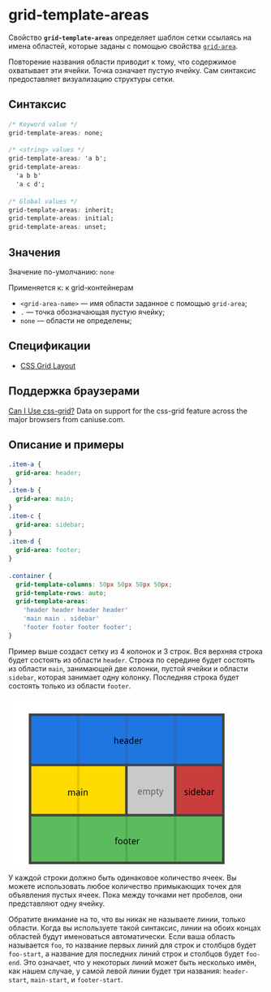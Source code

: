 # grid-template-areas

Свойство **`grid-template-areas`** определяет шаблон сетки ссылаясь на имена областей, которые заданы с помощью свойства [`grid-area`](/css/grid-area/).

Повторение названия области приводит к тому, что содержимое охватывает эти ячейки. Точка означает пустую ячейку. Сам синтаксис предоставляет визуализацию структуры сетки.

## Синтаксис

```css
/* Keyword value */
grid-template-areas: none;

/* <string> values */
grid-template-areas: 'a b';
grid-template-areas:
  'a b b'
  'a c d';

/* Global values */
grid-template-areas: inherit;
grid-template-areas: initial;
grid-template-areas: unset;
```

## Значения

Значение по-умолчанию: `none`

Применяется к: к grid-контейнерам

- `<grid-area-name>` — имя области заданное с помощью `grid-area`;
- `.` — точка обозначающая пустую ячейку;
- `none` — области не определены;

## Спецификации

- [CSS Grid Layout](https://drafts.csswg.org/css-grid/#propdef-grid-template-areas)

## Поддержка браузерами

<p class="ciu_embed" data-feature="css-grid" data-periods="future_1,current,past_1,past_2">
  <a href="http://caniuse.com/#feat=css-grid">Can I Use css-grid?</a> Data on support for the css-grid feature across the major browsers from caniuse.com.
</p>

## Описание и примеры

```css
.item-a {
  grid-area: header;
}
.item-b {
  grid-area: main;
}
.item-c {
  grid-area: sidebar;
}
.item-d {
  grid-area: footer;
}

.container {
  grid-template-columns: 50px 50px 50px 50px;
  grid-template-rows: auto;
  grid-template-areas:
    'header header header header'
    'main main . sidebar'
    'footer footer footer footer';
}
```

Пример выше создаст сетку из 4 колонок и 3 строк. Вся верхняя строка будет состоять из области `header`. Строка по середине будет состоять из области `main`, занимающей две колонки, пустой ячейки и области `sidebar`, которая занимает одну колонку. Последняя строка будет состоять только из области `footer`.

![CSS Grid Template Areas](grid-template-areas.png)

У каждой строки должно быть одинаковое количество ячеек. Вы можете использовать любое количество примыкающих точек для объявления пустых ячеек. Пока между точками нет пробелов, они представляют одну ячейку.

Обратите внимание на то, что вы никак не называете линии, только области. Когда вы используете такой синтаксис, линии на обоих концах областей будут именоваться автоматически. Если ваша область называется `foo`, то название первых линий для строк и столбцов будет `foo-start`, а название для последних линий строк и столбцов будет `foo-end`. Это означает, что у некоторых линий может быть несколько имён, как нашем случае, у самой левой линии будет три названия: `header-start`, `main-start`, и `footer-start`.
